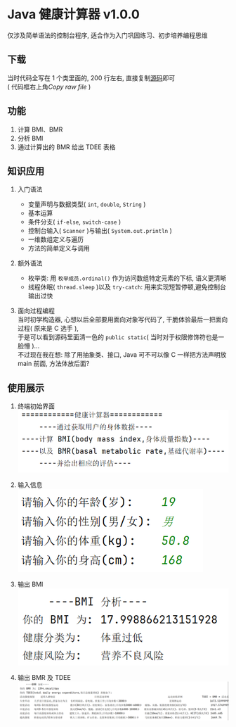 # Java 健康计算器 v1.0.0
仅涉及简单语法的控制台程序, 适合作为入门巩固练习、初步培养编程思维

## 下载
当时代码全写在 1 个类里面的, 200 行左右, 直接复制[源码](https://github.com/existed-name/Java-Health-Calculator/blob/main/HealthCalculatorV1.0.0/healthcalculatorv1/HealthCalculatorBeginnerVersion.java)即可  
( 代码框右上角*Copy raw file* )

## 功能
1. 计算 BMI、BMR
2. 分析 BMI
3. 通过计算出的 BMR 给出 TDEE 表格

## 知识应用
1. 入门语法
   - 变量声明与数据类型( `int`, `double`, `String` )
   - 基本运算
   - 条件分支( `if-else`, `switch-case` )
   - 控制台输入( `Scanner` )与输出( `System.out.println` )
   - 一维数组定义与遍历
   - 方法的简单定义与调用

2. 额外语法
   - 枚举类: 用 `枚举成员.ordinal()` 作为访问数组特定元素的下标, 语义更清晰
   - 线程休眠( `thread.sleep` )以及 `try-catch`: 用来实现短暂停顿,避免控制台输出过快

3. 面向过程编程  
   当时初学构造器, 心想以后全部要用面向对象写代码了, 干脆体验最后一把面向过程( 原来是 C 选手 ),   
   于是可以看到源码里面清一色的 `public static`( 当时对于权限修饰符也是一脸懵 )...  
   不过现在我在想: 除了用抽象类、接口, Java 可不可以像 C 一样把方法声明放 main 前面, 方法体放后面?

## 使用展示
1. 终端初始界面   
   ![初始界面](images/initial-interface.png)

2. 输入信息   
   ![输入界面](images/input-interface.png)

3. 输出 BMI   
   ![bmi界面](images/bmi-interface.png)

4. 输出 BMR 及 TDEE   
   ![bmr界面](images/bmr-interface.png)
   

